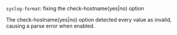 `syslog-format`: fixing the check-hostname(yes|no) option

The check-hostname(yes|no) option detected every value as invalid, causing a parse error when enabled.
